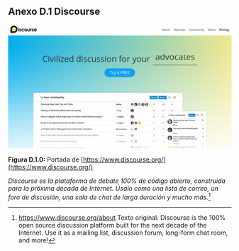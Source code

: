 ## Anexo D.1 Discourse

![image alt text](image_0.png)

**Figura D.1.0:** Portada de [https://www.discourse.org/](https://www.discourse.org/) 

*Discourse es la plataforma de debate 100% de código abierto, construida para la próxima década de Internet. Úsalo como una lista de correo, un foro de discusión, una sala de chat de larga duración y mucho más.*[^1]

[^1]: https://www.discourse.org/about 
Texto original: Discourse is the 100% open source discussion platform built for the next decade of the Internet. Use it as a mailing list, discussion forum, long-form chat room, and more!

